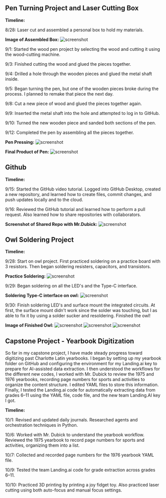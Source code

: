 ## Pen Turning Project and Laser Cutting Box

**Timeline:**

8/28:
Laser cut and assembled a personal box to hold my materials.

**Image of Assembled  Box:**
![screenshot](IMG_2362.jpg)

9/1:
Started the wood pen project by selecting the wood and cutting it using the wood-cutting machine.

9/3:
Finished cutting the wood and glued the pieces together.

9/4:
Drilled a hole through the wooden pieces and glued the metal shaft inside.

9/5:
Began turning the pen, but one of the wooden pieces broke during the process. I planned to remake that piece the next day.

9/8:
Cut a new piece of wood and glued the pieces together again.

9/9:
Inserted the metal shaft into the hole and attempted to log in to GitHub.

9/10:
Turned the new wooden piece and sanded both sections of the pen.

9/12:
Completed the pen by assembling all the pieces together.

**Pen Pressing:**
![screenshot](IMG_2269.jpg)

**Final Product of Pen:**
![screenshot](IMG_2357.jpg)

## Github

**Timeline:**

9/15:
Started the GitHub video tutorial. Logged into GitHub Desktop, created a new repository, and learned how to create files, commit changes, and push updates locally and to the cloud.

9/16:
Reviewed the GitHub tutorial and learned how to perform a pull request. Also learned how to share repositories with collaborators.

**Screenshot of Shared Repo with Mr.Dubick:**
![screenshot](Shared_repo.png)

## Owl Soldering Project

**Timeline:**

9/28:
Start on owl project. First practiced soldering on a practice board with 3 resistors. Then began soldering resisters, capacitors, and transistors.

**Practice Soldering:**
![screenshot](IMG_2354.jpeg)

9/29:
Began soldering on all the LED's and the Type-C interface.

**Soldering Type-C interface on owl:**
![screenshot](IMG_2359.jpeg)

9/30:
Finish soldering LED's and surface mount the integrated circuits. At first, the surface mount didn't work since the solder was touching, but I as able to fix it by using a solder sucker  and resoldering. 
Finished the owl!

**Image of Finished Owl:**
![screenshot](IMG_2327.jpg)
![screenshot](IMG_2328.jpg)
![screenshot](IMG_2329.jpg)

## Capstone Project - Yearbook Digitization

So far in my capstone project, I have made steady progress toward digitizing past Charlotte Latin yearbooks. I began by setting up my yearbook folder on GitHub and configuring the environment for my Landing.ai key to prepare for AI-assisted data extraction. I then understood the workflows for the different new codes, I worked with Mr. Dubick to review the 1975 and 1976 yearbooks, recording page numbers for sports and activities to organize the content structure. I edited YAML files to store this information. Finally, I tested the Landing.ai code for automatically extracting data from grades 6–11 using the YAML file, code file, and the new team Landing.AI key I got. 

**Timeline:**

10/1:
Revised and updated daily journals. Researched agents and orchestration techniques in Python.

10/6:
Worked with Mr. Dubick to understand the yearbook workflow. Reviewed the 1975 yearbook to record page numbers for sports and activities, organizing them into a list.

10/7:
Collected and recorded page numbers for the 1976 yearbook YAML file.

10/9:
Tested the team Landing.ai code for grade extraction across grades 6–11.

10/10:
Practiced 3D printing by printing a joy fidget toy. Also practiced laser cutting using both auto-focus and manual focus settings.




